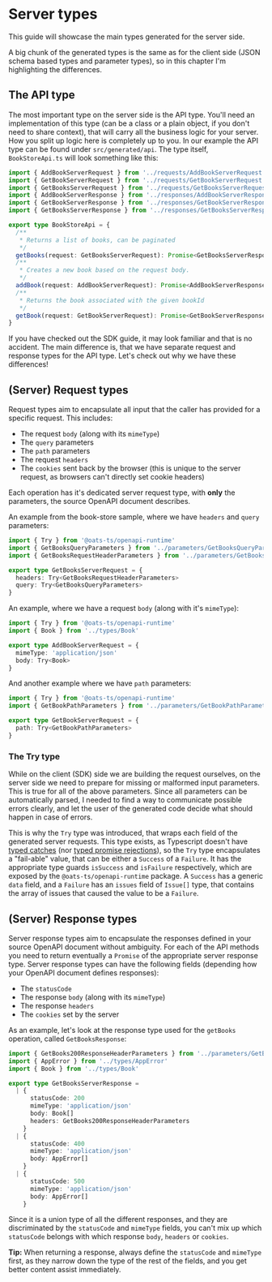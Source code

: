 # Server types

This guide will showcase the main types generated for the server side.

A big chunk of the generated types is the same as for the client side (JSON schema based types and parameter types), so in this chapter I'm highlighting the differences.

## The API type

The most important type on the server side is the API type. You'll need an implementation of this type (can be a class or a plain object, if you don't need to share context), that will carry all the business logic for your server. How you split up logic here is completely up to you. In our example the API type can be found under `src/generated/api`. The type itself, `BookStoreApi.ts` will look something like this:

```typescript
import { AddBookServerRequest } from '../requests/AddBookServerRequest'
import { GetBookServerRequest } from '../requests/GetBookServerRequest'
import { GetBooksServerRequest } from '../requests/GetBooksServerRequest'
import { AddBookServerResponse } from '../responses/AddBookServerResponse'
import { GetBookServerResponse } from '../responses/GetBookServerResponse'
import { GetBooksServerResponse } from '../responses/GetBooksServerResponse'

export type BookStoreApi = {
  /**
   * Returns a list of books, can be paginated
   */
  getBooks(request: GetBooksServerRequest): Promise<GetBooksServerResponse>
  /**
   * Creates a new book based on the request body.
   */
  addBook(request: AddBookServerRequest): Promise<AddBookServerResponse>
  /**
   * Returns the book associated with the given bookId
   */
  getBook(request: GetBookServerRequest): Promise<GetBookServerResponse>
}
```

If you have checked out the SDK guide, it may look familiar and that is no accident. The main difference is, that we have separate request and response types for the API type. Let's check out why we have these differences!

## (Server) Request types

Request types aim to encapsulate all input that the caller has provided for a specific request. This includes:

- The request `body` (along with its `mimeType`)
- The `query` parameters
- The `path` parameters
- The request `headers`
- The `cookies` sent back by the browser (this is unique to the server request, as browsers can't directly set cookie headers)

Each operation has it's dedicated server request type, with **only** the parameters, the source OpenAPI document describes.

An example from the book-store sample, where we have `headers` and `query` parameters:

```typescript
import { Try } from '@oats-ts/openapi-runtime'
import { GetBooksQueryParameters } from '../parameters/GetBooksQueryParameters'
import { GetBooksRequestHeaderParameters } from '../parameters/GetBooksRequestHeaderParameters'

export type GetBooksServerRequest = {
  headers: Try<GetBooksRequestHeaderParameters>
  query: Try<GetBooksQueryParameters>
}
```

An example, where we have a request `body` (along with it's `mimeType`):

```typescript
import { Try } from '@oats-ts/openapi-runtime'
import { Book } from '../types/Book'

export type AddBookServerRequest = {
  mimeType: 'application/json'
  body: Try<Book>
}
```

And another example where we have `path` parameters:

```typescript
import { Try } from '@oats-ts/openapi-runtime'
import { GetBookPathParameters } from '../parameters/GetBookPathParameters'

export type GetBookServerRequest = {
  path: Try<GetBookPathParameters>
}
```

### The Try type

While on the client (SDK) side we are building the request ourselves, on the server side we need to prepare for missing or malformed input parameters. This is true for all of the above parameters. Since all parameters can be automatically parsed, I needed to find a way to communicate possible errors clearly, and let the user of the generated code decide what should happen in case of errors.

This is why the `Try` type was introduced, that wraps each field of the generated server requests. This type exists, as Typescript doesn't have [typed catches](https://github.com/microsoft/TypeScript/issues/8677) (nor [typed promise rejections](https://github.com/microsoft/TypeScript/issues/6283)), so the `Try` type encapsulates a "fail-able" value, that can be either a `Success` of a `Failure`. It has the appropriate type guards `isSuccess` and `isFailure` respectively, which are exposed by the `@oats-ts/openapi-runtime` package. A `Success` has a generic `data` field, and a `Failure` has an `issues` field of `Issue[]` type, that contains the array of issues that caused the value to be a `Failure`.

## (Server) Response types

Server response types aim to encapsulate the responses defined in your source OpenAPI document without ambiguity. For each of the API methods you need to return eventually a `Promise` of the appropriate server response type. Server response types can have the following fields (depending how your OpenAPI document defines responses):

- The `statusCode`
- The response `body` (along with its `mimeType`)
- The response `headers`
- The `cookies` set by the server

As an example, let's look at the response type used for the `getBooks` operation, called `GetBooksResponse`:

```typescript
import { GetBooks200ResponseHeaderParameters } from '../parameters/GetBooks200ResponseHeaderParameters'
import { AppError } from '../types/AppError'
import { Book } from '../types/Book'

export type GetBooksServerResponse =
  | {
      statusCode: 200
      mimeType: 'application/json'
      body: Book[]
      headers: GetBooks200ResponseHeaderParameters
    }
  | {
      statusCode: 400
      mimeType: 'application/json'
      body: AppError[]
    }
  | {
      statusCode: 500
      mimeType: 'application/json'
      body: AppError[]
    }
```

Since it is a union type of all the different responses, and they are discriminated by the `statusCode` and `mimeType` fields, you can't mix up which `statusCode` belongs with which response `body`, `headers` or `cookies`.

**Tip:** When returning a response, always define the `statusCode` and `mimeType` first, as they narrow down the type of the rest of the fields, and you get better content assist immediately.
